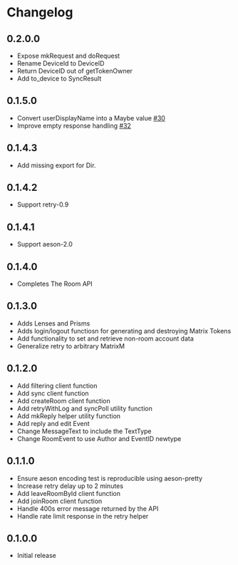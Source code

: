 # Changelog

## 0.2.0.0

- Expose mkRequest and doRequest
- Rename DeviceId to DeviceID
- Return DeviceID out of getTokenOwner
- Add to_device to SyncResult

## 0.1.5.0

- Convert userDisplayName into a Maybe value [#30](https://github.com/softwarefactory-project/matrix-client-haskell/issues/30)
- Improve empty response handling [#32](https://github.com/softwarefactory-project/matrix-client-haskell/issues/32)

## 0.1.4.3

- Add missing export for Dir.

## 0.1.4.2

- Support retry-0.9

## 0.1.4.1

- Support aeson-2.0

## 0.1.4.0

- Completes The Room API

## 0.1.3.0

- Adds Lenses and Prisms
- Adds login/logout functiosn for generating and destroying Matrix Tokens
- Add functionality to set and retrieve non-room account data
- Generalize retry to arbitrary MatrixM

## 0.1.2.0

- Add filtering client function
- Add sync client function
- Add createRoom client function
- Add retryWithLog and syncPoll utility function
- Add mkReply helper utility function
- Add reply and edit Event
- Change MessageText to include the TextType
- Change RoomEvent to use Author and EventID newtype

## 0.1.1.0

- Ensure aeson encoding test is reproducible using aeson-pretty
- Increase retry delay up to 2 minutes
- Add leaveRoomById client function
- Add joinRoom client function
- Handle 400s error message returned by the API
- Handle rate limit response in the retry helper

## 0.1.0.0

- Initial release

